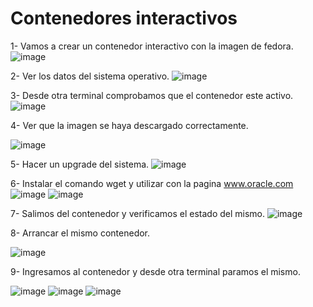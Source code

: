 # Contenedores interactivos
1- Vamos a crear un contenedor interactivo con la imagen de fedora.
![image](https://github.com/julianzanetti/Docker-Udemy/assets/134458575/d5b8ab98-a807-4f45-b797-6a66c8edc63e)

2- Ver los datos del sistema operativo.
![image](https://github.com/julianzanetti/Docker-Udemy/assets/134458575/5621ae67-2778-4c29-922b-0879b6b90025)

3- Desde otra terminal comprobamos que el contenedor este activo.
![image](https://github.com/julianzanetti/Docker-Udemy/assets/134458575/ac5e48b8-c7ad-4f10-ab3c-65200f66be36)

4- Ver que la imagen se haya descargado correctamente.

![image](https://github.com/julianzanetti/Docker-Udemy/assets/134458575/cd687793-e45f-44fb-b1cd-072731c74d05)

5- Hacer un upgrade del sistema.
![image](https://github.com/julianzanetti/Docker-Udemy/assets/134458575/fe2b760e-ab19-45b5-8061-1e392af77018)

6- Instalar el comando wget y utilizar con la pagina www.oracle.com
![image](https://github.com/julianzanetti/Docker-Udemy/assets/134458575/8faddc46-ed9a-4bf7-975c-1aab09ca2c96)
![image](https://github.com/julianzanetti/Docker-Udemy/assets/134458575/84c12470-76d3-475e-8ef4-334b4cc52364)

7- Salimos del contenedor y verificamos el estado del mismo.
![image](https://github.com/julianzanetti/Docker-Udemy/assets/134458575/00c359d1-8a9b-4eac-b9db-a4cc55af131d)

8- Arrancar el mismo contenedor.

![image](https://github.com/julianzanetti/Docker-Udemy/assets/134458575/8125d8d2-a1c5-43ae-8b8e-ababdd89a531)

9- Ingresamos al contenedor y desde otra terminal paramos el mismo.

![image](https://github.com/julianzanetti/Docker-Udemy/assets/134458575/4e76761b-d15b-4b4d-8b46-1294736a4e77)
![image](https://github.com/julianzanetti/Docker-Udemy/assets/134458575/34052f02-41eb-40a4-af0f-1f4ff56abdfb)
![image](https://github.com/julianzanetti/Docker-Udemy/assets/134458575/2d9852df-15df-43e9-8100-66cb7e6affd6)
